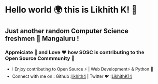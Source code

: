 # Hello world 🌍 this is Likhith K! 👋
## Just another random Computer Science freshmen 🤷  Mangaluru !
### Appreiciate 👏  and Love ♥ how SOSC is contributing to the Open Source Commmunity 🫡 
-  I Enjoy contributing to Open Source ⚡ |  Web Development⚡ & Python 🐍
- Connect with me on : Github  :[likhith4](https://github.com/likhith4) |  Twitter 🐦 :[LikhithK14](https://twitter.com/LikhithK14)